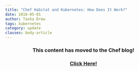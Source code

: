 ```yaml
---
title: "Chef Habitat and Kubernetes: How Does It Work?"
date: 2018-05-01
author: Tasha Drew
tags: kubernetes
category: update
classes: body-article
---
```


<h3><p style="text-align: center;">This content has moved to the Chef blog!</p></h3>
<h3><a href="https://blog.chef.io/2018/05/01/habitat-and-kubernetes-how-does-it-work"><p style="text-align: center;">Click Here!</p></a></h3>